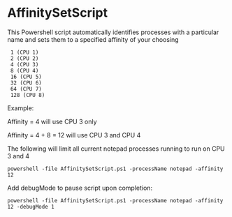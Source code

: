 # AffinitySetScript
This Powershell script automatically identifies processes with a particular name and sets them to a specified affinity of your choosing

```
 1 (CPU 1)
 2 (CPU 2)
 4 (CPU 3)
 8 (CPU 4)
 16 (CPU 5)
 32 (CPU 6)
 64 (CPU 7)
 128 (CPU 8)
```

Example:

Affinity = 4 will use CPU 3 only

Affinity = 4 + 8 = 12 will use CPU 3 and CPU 4

The following will limit all current notepad processes running to run on CPU 3 and 4 

```
powershell -file AffinitySetScript.ps1 -processName notepad -affinity 12
```
Add debugMode to pause script upon completion:
```
powershell -file AffinitySetScript.ps1 -processName notepad -affinity 12 -debugMode 1
```
